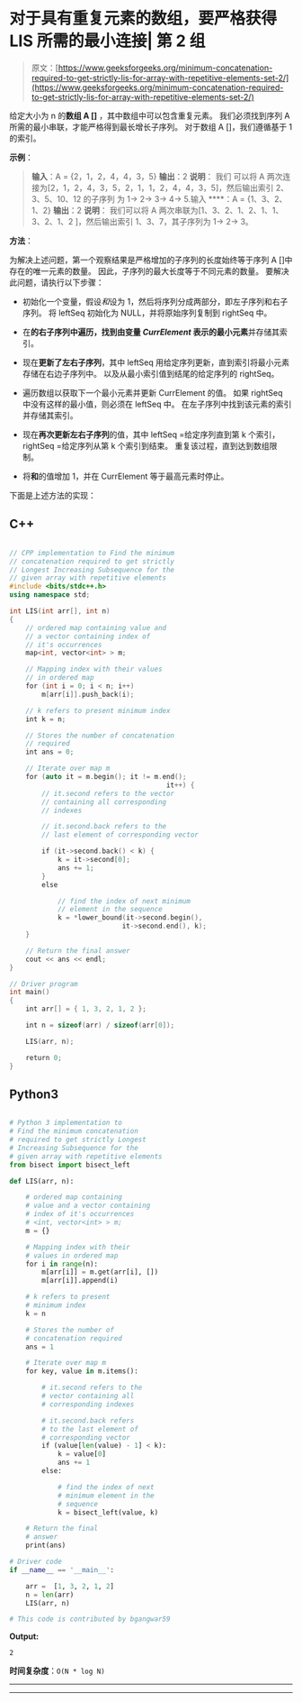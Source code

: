 # 对于具有重复元素的数组，要严格获得 LIS 所需的最小连接| 第 2 组

> 原文：[https://www.geeksforgeeks.org/minimum-concatenation-required-to-get-strictly-lis-for-array-with-repetitive-elements-set-2/](https://www.geeksforgeeks.org/minimum-concatenation-required-to-get-strictly-lis-for-array-with-repetitive-elements-set-2/)

给定大小为 n 的**数组 A []** ，其中数组中可以包含重复元素。 我们必须找到序列 A 所需的最小串联，才能严格得到最长增长子序列。 对于数组 A []，我们遵循基于 1 的索引。

**示例**：

> **输入**：A = {2，1，2，4，4，3，5}
> **输出**：2
> **说明**：
> 我们 可以将 A 两次连接为[2，1，2，4，3，5，2，1，1，2，4，4，3，5]，然后输出索引 2、3、5、10、12 的子序列 为 1-> 2-> 3-> 4-> 5.输入
> ****：A = {1、3、2、1、2}
> **输出**：2
> **说明**：
> 我们可以将 A 两次串联为[1、3、2、1、2、1、1、3、2、1、2 ]，然后输出索引 1、3、7，其子序列为 1-> 2-> 3。

**方法**：

为解决上述问题，第一个观察结果是严格增加的子序列的长度始终等于序列 A []中存在的唯一元素的数量。 因此，子序列的最大长度等于不同元素的数量。 要解决此问题，请执行以下步骤：

*   初始化一个变量，假设*和*设为 1，然后将序列分成两部分，即左子序列和右子序列。 将 leftSeq 初始化为 NULL，并将原始序列复制到 rightSeq 中。

*   在**的右子序列中遍历，找到由变量 *CurrElement* 表示的最小元素**并存储其索引。

*   现在**更新了左右子序列**，其中 leftSeq 用给定序列更新，直到索引将最小元素存储在右边子序列中。 以及从最小索引值到结尾的给定序列的 rightSeq。

*   遍历数组以获取下一个最小元素并更新 CurrElement 的值。 如果 rightSeq 中没有这样的最小值，则必须在 leftSeq 中。 在左子序列中找到该元素的索引并存储其索引。

*   现在**再次更新左右子序列**的值，其中 leftSeq =给定序列直到第 k 个索引，rightSeq =给定序列从第 k 个索引到结束。 重复该过程，直到达到数组限制。

*   将**和**的值增加 1，并在 CurrElement 等于最高元素时停止。

下面是上述方法的实现：

## C++

```cpp

// CPP implementation to Find the minimum 
// concatenation required to get strictly 
// Longest Increasing Subsequence for the
// given array with repetitive elements
#include <bits/stdc++.h>
using namespace std;

int LIS(int arr[], int n)
{
    // ordered map containing value and 
    // a vector containing index of 
    // it's occurrences
    map<int, vector<int> > m;

    // Mapping index with their values 
    // in ordered map
    for (int i = 0; i < n; i++)
        m[arr[i]].push_back(i);

    // k refers to present minimum index
    int k = n;

    // Stores the number of concatenation 
    // required
    int ans = 0;

    // Iterate over map m
    for (auto it = m.begin(); it != m.end(); 
                                       it++) {
        // it.second refers to the vector
        // containing all corresponding 
        // indexes

        // it.second.back refers to the 
        // last element of corresponding vector

        if (it->second.back() < k) {
            k = it->second[0];
            ans += 1;
        }
        else

            // find the index of next minimum
            // element in the sequence
            k = *lower_bound(it->second.begin(),
                            it->second.end(), k);
    }

    // Return the final answer
    cout << ans << endl;
}

// Driver program
int main()
{
    int arr[] = { 1, 3, 2, 1, 2 };

    int n = sizeof(arr) / sizeof(arr[0]);

    LIS(arr, n);

    return 0;
}

```

## Python3

```py

# Python 3 implementation to 
# Find the minimum concatenation 
# required to get strictly Longest 
# Increasing Subsequence for the
# given array with repetitive elements
from bisect import bisect_left

def LIS(arr, n):

    # ordered map containing 
    # value and a vector containing 
    # index of it's occurrences
    # <int, vector<int> > m;
    m = {}

    # Mapping index with their 
    # values in ordered map
    for i in range(n):
        m[arr[i]] = m.get(arr[i], [])
        m[arr[i]].append(i)

    # k refers to present
    # minimum index
    k = n

    # Stores the number of 
    # concatenation required
    ans = 1

    # Iterate over map m
    for key, value in m.items():

        # it.second refers to the 
        # vector containing all 
        # corresponding indexes

        # it.second.back refers 
        # to the last element of 
        # corresponding vector
        if (value[len(value) - 1] < k):
            k = value[0]
            ans += 1
        else:

            # find the index of next 
            # minimum element in the 
            # sequence
            k = bisect_left(value, k)

    # Return the final 
    # answer
    print(ans)

# Driver code
if __name__ == '__main__':

    arr =  [1, 3, 2, 1, 2]
    n = len(arr)
    LIS(arr, n)

# This code is contributed by bgangwar59

```

**Output:** 

```
2

```

**时间复杂度**：`O(N * log N)`



* * *

* * *




